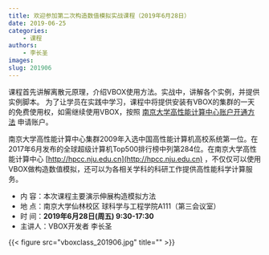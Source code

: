 ```yaml
---
title: 欢迎参加第二次构造数值模拟实战课程（2019年6月28日）
date: 2019-06-25
categories:
    - 课程
authors:
    - 李长圣
images:
slug: 201906
---
```


课程首先讲解离散元原理，介绍VBOX使用方法。实战中，讲解各个实例，并提供实例脚本。
为了让学员在实践中学习，课程中将提供安装有VBOX的集群的一天的免费使用权，如需继续使用VBOX，按照 [南京大学高性能计算中心账户开通方法](https://doc.geovbox.com/latest/hpc/) 申请账户。

南京大学高性能计算中心集群2009年入选中国高性能计算机高校系统第一位。在2017年6月发布的全球超级计算机Top500排行榜中列第284位。在南京大学高性能计算中心 [http://hpcc.nju.edu.cn](http://hpcc.nju.edu.cn) ，不仅仅可以使用VBOX做构造数值模拟，还可以为各相关学科的科研工作提供高性能科学计算服务。

- 内  容：本次课程主要演示伸展构造模拟方法
- 地  点：南京大学仙林校区 球科学与工程学院A111（第三会议室）  
- 时  间：**2019年6月28日(周五) 9:30-17:30**  
- 主讲人：VBOX开发者 李长圣   

{{< figure src="vboxclass_201906.jpg" title=""  >}}

